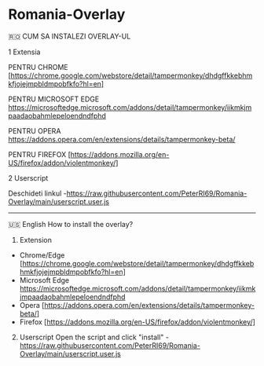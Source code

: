# Romania-Overlay
🇷🇴 CUM SA INSTALEZI OVERLAY-UL

1 Extensia

PENTRU CHROME [https://chrome.google.com/webstore/detail/tampermonkey/dhdgffkkebhmkfjojejmpbldmpobfkfo?hl=en]

PENTRU MICROSOFT EDGE https://microsoftedge.microsoft.com/addons/detail/tampermonkey/iikmkjmpaadaobahmlepeloendndfphd

PENTRU OPERA https://addons.opera.com/en/extensions/details/tampermonkey-beta/

PENTRU FIREFOX [https://addons.mozilla.org/en-US/firefox/addon/violentmonkey/]


2 Userscript

Deschideti linkul -https://raw.githubusercontent.com/PeterRI69/Romania-Overlay/main/userscript.user.js

---
🇺🇸 English
How to install the overlay?

1. Extension
- Chrome/Edge [https://chrome.google.com/webstore/detail/tampermonkey/dhdgffkkebhmkfjojejmpbldmpobfkfo?hl=en]
- Microsoft Edge https://microsoftedge.microsoft.com/addons/detail/tampermonkey/iikmkjmpaadaobahmlepeloendndfphd
- Opera [https://addons.opera.com/en/extensions/details/tampermonkey-beta/]
- Firefox [https://addons.mozilla.org/en-US/firefox/addon/violentmonkey/]

2. Userscript
Open the script and click "install" - https://raw.githubusercontent.com/PeterRI69/Romania-Overlay/main/userscript.user.js
